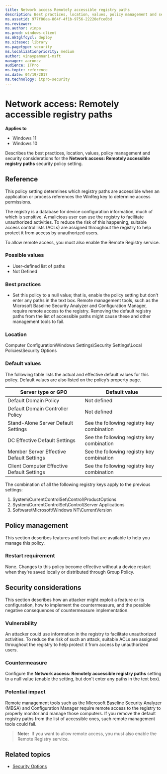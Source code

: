 ```yaml
---
title: Network access Remotely accessible registry paths
description: Best practices, location, values, policy management and security considerations for the policy setting, Network access Remotely accessible registry paths.
ms.assetid: 977f86ea-864f-4f1b-9756-22220efce0bd
ms.reviewer:
ms.author: vinpa
ms.prod: windows-client
ms.mktglfcycl: deploy
ms.sitesec: library
ms.pagetype: security
ms.localizationpriority: medium
author: vinaypamnani-msft
manager: aaroncz
audience: ITPro
ms.topic: reference
ms.date: 04/19/2017
ms.technology: itpro-security
---
```


# Network access: Remotely accessible registry paths

**Applies to**
-   Windows 11
-   Windows 10

Describes the best practices, location, values, policy management and security considerations for the **Network access: Remotely accessible registry paths** security policy setting.

## Reference

This policy setting determines which registry paths are accessible when an application or process references the WinReg key to determine access permissions.

The registry is a database for device configuration information, much of which is sensitive. A malicious user can use the registry to facilitate unauthorized activities. To reduce the risk of this happening, suitable access control lists (ACLs) are assigned throughout the registry to help protect it from access by unauthorized users.

To allow remote access, you must also enable the Remote Registry service.

### Possible values

-   User-defined list of paths
-   Not Defined

### Best practices

-   Set this policy to a null value; that is, enable the policy setting but don't enter any paths in the text box. Remote management tools, such as the Microsoft Baseline Security Analyzer and Configuration Manager, require remote access to the registry. Removing the default registry paths from the list of accessible paths might cause these and other management tools to fail.

### Location

Computer Configuration\\Windows Settings\\Security Settings\\Local Policies\\Security Options

### Default values

The following table lists the actual and effective default values for this policy. Default values are also listed on the policy’s property page.

| Server type or GPO | Default value |
| - | - |
| Default Domain Policy | Not defined|
| Default Domain Controller Policy | Not defined|
| Stand-Alone Server Default Settings | See the following registry key combination|
| DC Effective Default Settings | See the following registry key combination|
| Member Server Effective Default Settings | See the following registry key combination|
| Client Computer Effective Default Settings | See the following registry key combination|

The combination of all the following registry keys apply to the previous settings:

1.  System\\CurrentControlSet\\Control\\ProductOptions
2.  System\\CurrentControlSet\\Control\\Server Applications
3.  Software\\Microsoft\\Windows NT\\CurrentVersion

## Policy management

This section describes features and tools that are available to help you manage this policy.

### Restart requirement

None. Changes to this policy become effective without a device restart when they're saved locally or distributed through Group Policy.

## Security considerations

This section describes how an attacker might exploit a feature or its configuration, how to implement the countermeasure, and the possible negative consequences of countermeasure implementation.

### Vulnerability

An attacker could use information in the registry to facilitate unauthorized activities. To reduce the risk of such an attack, suitable ACLs are assigned throughout the registry to help protect it from access by unauthorized users.

### Countermeasure

Configure the **Network access: Remotely accessible registry paths** setting to a null value (enable the setting, but don't enter any paths in the text box).

### Potential impact

Remote management tools such as the Microsoft Baseline Security Analyzer (MBSA) and Configuration Manager require remote access to the registry to properly monitor and manage those computers. If you remove the default registry paths from the list of accessible ones, such remote management tools could fail.

>**Note:**  If you want to allow remote access, you must also enable the Remote Registry service.

## Related topics

- [Security Options](security-options.md)

